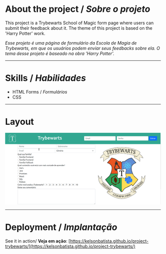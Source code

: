 # About the project / *Sobre o projeto*

This project is a Trybewarts School of Magic form page where users can submit their feedback about it. The theme of this project is based on the 'Harry Potter' work.

*Esse projeto é uma página de formulário da Escola de Magia de Trybewarts, em que os usuários podem enviar seus feedbacks sobre ela. O tema desse projeto é baseado na obra 'Harry Potter'.*

---
# Skills / *Habilidades*

 - HTML Forms / *Formulários*
 - CSS

---
# Layout

<img src="intro.gif" alt="Trybewarts" />

---
# Deployment / *Implantação*

See it in action/ **Veja em ação**: [https://kelsonbatista.github.io/project-trybewarts/](https://kelsonbatista.github.io/project-trybewarts/)

